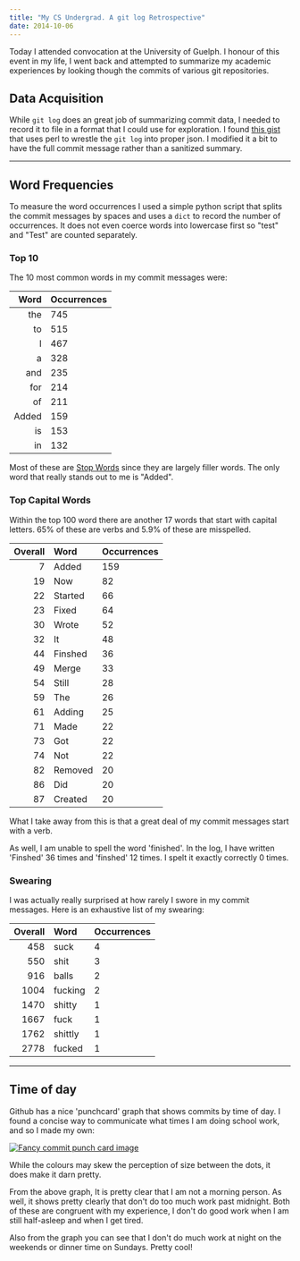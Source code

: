 ```yaml
---
title: "My CS Undergrad. A git log Retrospective"
date: 2014-10-06
---
```


Today I attended convocation at the University of Guelph. I honour of this
event in my life, I went back and attempted to summarize my academic
experiences by looking though the commits of various git repositories.

## Data Acquisition

While `git log` does an great job of summarizing commit data, I needed to
record it to file in a format that I could use for exploration. I found [this
gist][ORIGINAL_GIST] that uses perl to wrestle the `git log` into proper json.
I modified it a bit to have the full commit message rather than a sanitized
summary.

----

## Word Frequencies

To measure the word occurrences I used a simple python script that splits the
commit messages by spaces and uses a `dict` to record the number of
occurrences. It does not even coerce words into lowercase first so "test" and
"Test" are counted separately.

### Top 10

The 10 most common words in my commit messages were:

Word | Occurrences
| -: | :- |
the  | 745
to   | 515
I    | 467
a    | 328
and  | 235
for  | 214
of   | 211
Added| 159
is   | 153
in   | 132

Most of these are [Stop Words][STOPWORDS] since they are largely filler words.
The only word that really stands out to me is "Added".

### Top Capital Words

Within the top 100 word there are another 17 words that start with capital
letters. 65% of these are verbs and 5.9% of these are misspelled.

Overall | Word    | Occurrences
| ----: | :------ | :--- |
7       | Added   | 159
19      | Now     | 82
22      | Started | 66
23      | Fixed   | 64
30      | Wrote   | 52
32      | It      | 48
44      | Finshed | 36
49      | Merge   | 33
54      | Still   | 28
59      | The     | 26
61      | Adding  | 25
71      | Made    | 22
73      | Got     | 22
74      | Not     | 22
82      | Removed | 20
86      | Did     | 20
87      | Created | 20

What I take away from this is that a great deal of my commit messages start
with a verb.

As well, I am unable to spell the word 'finished'. In the log, I have written
'Finshed' 36 times and 'finshed' 12 times. I spelt it exactly correctly 0
times.

### Swearing

I was actually really surprised at how rarely I swore in my commit messages.
Here is an exhaustive list of my swearing:

Overall | Word    | Occurrences
| ----: | :------ | :--- |
458     | suck    | 4
550     | shit    | 3
916     | balls   | 2
1004    | fucking | 2
1470    | shitty  | 1
1667    | fuck    | 1
1762    | shittly | 1
2778    | fucked  | 1

----

## Time of day

Github has a nice 'punchcard' graph that shows commits by time of day. I found
a concise way to communicate what times I am doing school work, and so I made
my own:

<a href="/static/img/git_stats_punchcard.svg">
<img alt="Fancy commit punch card image" src="https://cdn.rawgit.com/hockeybuggy/school_repo_stats/master/punchcard.svg"/>
</a>

While the colours may skew the perception of size between the dots, it does
make it darn pretty.

From the above graph, It is pretty clear that I am not a morning person. As
well, it shows pretty clearly that don't do too much work past midnight. Both
of these are congruent with my experience, I don't do good work when I am still
half-asleep and when I get tired.

Also from the graph you can see that I don't do much work at night on the
weekends or dinner time on Sundays. Pretty cool!

[ORIGINAL_GIST]: https://gist.github.com/textarcana/1306223
[STOPWORDS]: https://en.wikipedia.org/wiki/Stop_words
